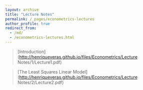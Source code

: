 ```yaml
---
layout: archive
title: "Lecture Notes"
permalink: /_pages/econometrics-lectures
author_profile: true
redirect_from: 
  - /md/
  - /econometrics-lectures.html
---
```


> [Introduction](http://henriqueveras.github.io/files/Econometrics/Lecture Notes/1/Lecture1.pdf)

> [The Least Squares Linear Model](http://henriqueveras.github.io/files/Econometrics/Lecture Notes/2/Lecture2.pdf)